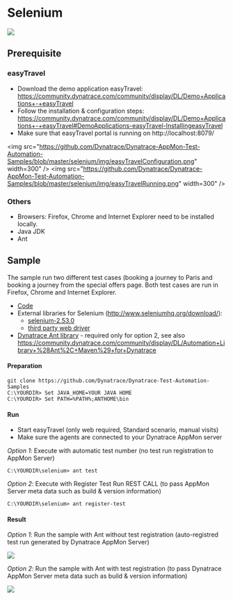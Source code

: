 # Selenium

<img src="https://github.com/Dynatrace/Dynatrace-AppMon-Test-Automation-Samples/blob/master/selenium/img/selenium.png" />

## Prerequisite

### easyTravel

* Download the demo application easyTravel: https://community.dynatrace.com/community/display/DL/Demo+Applications+-+easyTravel
* Follow the installation & configuration steps: https://community.dynatrace.com/community/display/DL/Demo+Applications+-+easyTravel#DemoApplications-easyTravel-InstallingeasyTravel
* Make sure that easyTravel portal is running on http://localhost:8079/ 

<img src="https://github.com/Dynatrace/Dynatrace-AppMon-Test-Automation-Samples/blob/master/selenium/img/easyTravelConfiguration.png" width=300" /> <img src="https://github.com/Dynatrace/Dynatrace-AppMon-Test-Automation-Samples/blob/master/selenium/img/easyTravelRunning.png" width=300" />

### Others

* Browsers: Firefox, Chrome and Internet Explorer need to be installed locally.
* Java JDK
* Ant

## Sample

The sample run two different test cases (booking a journey to Paris and booking a journey from the special offers page. Both test cases are run in Firefox, Chrome and Internet Explorer.

* [Code](./code/)
* External libraries for Selenium (http://www.seleniumhq.org/download/):
  * [selenium-2.53.0](./code/lib/selenium-2.53.0) 
  * [third party web driver](./code/lib/driver)
* [Dynatrace Ant library](./code/lib/dynaTrace) - required only for option 2, see also https://community.dynatrace.com/community/display/DL/Automation+Library+%28Ant%2C+Maven%29+for+Dynatrace
 
#### Preparation

```
git clone https://github.com/Dynatrace/Dynatrace-Test-Automation-Samples
C:\YOURDIR> Set JAVA_HOME=YOUR JAVA HOME
C:\YOURDIR> Set PATH=%PATH%;ANTHOME\bin
```

#### Run

* Start easyTravel (only web required, Standard scenario, manual visits)
* Make sure the agents are connected to your Dynatrace AppMon server

*Option 1*: Execute with automatic test number (no test run registration to AppMon Server)
```
C:\YOURDIR\selenium> ant test
```

*Option 2*: Execute with Register Test Run REST CALL (to pass AppMon Server meta data such as build & version information)
```
C:\YOURDIR\selenium> ant register-test
```

#### Result

*Option 1*: Run the sample with Ant without test registration (auto-registred test run generated by Dynatrace AppMon Server)

<img src="https://github.com/Dynatrace/Dynatrace-AppMon-Test-Automation-Samples/blob/master/selenium/img/result_auto-test-run.png" />

*Option 2*: Run the sample with Ant with test registration (to pass Dynatrace AppMon Server meta data such as build & version information)

<img src="https://github.com/Dynatrace/Dynatrace-AppMon-Test-Automation-Samples/blob/master/selenium/img/result_test-run-registration.png" />
